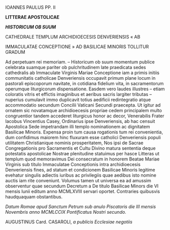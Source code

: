 IOANNES PAULUS PP. II

**LITTERAE APOSTOLICAE**

***HISTORICUM OB SUUM***

CATHEDRALE TEMPLUM ARCHIDIOECESIS DENVERIENSIS « AB

IMMACULATAE CONCEPTIONE » AD BASILICAE MINORIS TOLLITUR GRADUM

Ad perpetuam rei memoriam. – Historicum ob suum momentum publice celebrata suamque pariter ob pulchritudinem late praedicata sedes cathedralis ab Immaculate Virginis Mariae Conceptione iam a primis initiis communitatis catholicae Denveriensis occupavit primum plane locum in pastorali episcoporum navitate, in cotidiana fidelium vita, in sacramentorum operumque liturgicorum dispensatione. Easdem vero laudes illustres – etiam coloratis vitris et effictis imaginibus et aeribus sacris largiter tributas – nuperius cumulavit immo duplicavit totius aedificii redintegratio atque accommodatio secundum Concilii Vaticani Secundi praecepta. Ut igitur ad ornatem sic novatamque archidioecesis propriae cedem principalem multo congruentior tandem accederet liturgicus honor ac decor, Venerabilis Frater Iacobus Vincentius Casey, Ordinarius ipse Denveriensis, ab hac censuit Apostolica Sede impetrandam illi templo nominationem ac dignitatem Basilicae Minoris. Expensa proin tum causa rogationis tum rei convenientia, dum confidimus maiorem hinc fluxuram esse catholici Denveriensis populi utilitatem Christianique nominis prosperitatem, Nos ipsi de Sacrae Congregationis pro Sacramentis et Cultu Divino matura sententia deque potestatis apostolicae Nοstrae plenitudine statuimus per hasce Litteras ut templum quod memoravimus Dei consecratum in honorem Beatae Mariae Virginis sub titulo Immaculatae Conceptionis intra archidioecesis Denveriensis fines, ad statum et condicionem Basilicae Minoris legitime evehatur singulis adiectis iuribus ac privilegiis quae aedibus isto nomine auctis iam rite conveniunt. Volumus tamen ut universa ea ad amussim observentur quae secundum Decretum a De titulo Basilicae Minors die VI mensis Iunii editum anno MCMLXVIII servari oportet. Contraries quibusvis haudquaquam obstantibus.

*Datum Romae apud Sanctum Petrum sub anulo Piscatoris die III mensis Novembris anno MCMLCCIX Pontificatus Nostri secundo.*

AUGUSTINUS Card. CASAROLI, *a publicis Ecclesiae negotiis*